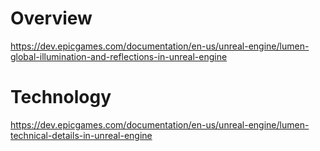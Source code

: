 # Overview
https://dev.epicgames.com/documentation/en-us/unreal-engine/lumen-global-illumination-and-reflections-in-unreal-engine

# Technology
https://dev.epicgames.com/documentation/en-us/unreal-engine/lumen-technical-details-in-unreal-engine

